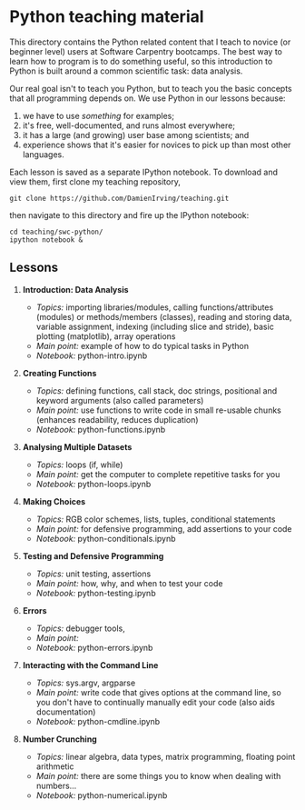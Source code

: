 Python teaching material
========================

This directory contains the Python related content that I teach to novice (or beginner 
level) users at Software Carpentry bootcamps. The best way to learn how to program is to 
do something useful, so this introduction to Python is built around a common scientific 
task: data analysis.

Our real goal isn't to teach you Python, but to teach you the basic concepts that all 
programming depends on. We use Python in our lessons because:

1.  we have to use *something* for examples;
2.  it's free, well-documented, and runs almost everywhere;
3.  it has a large (and growing) user base among scientists; and
4.  experience shows that it's easier for novices to pick up than most other languages.

Each lesson is saved as a separate IPython notebook. To download and view them,
first clone my teaching repository,

    git clone https://github.com/DamienIrving/teaching.git

then navigate to this directory and fire up the IPython notebook:

    cd teaching/swc-python/
    ipython notebook &


Lessons
-------

1. **Introduction: Data Analysis**

   * *Topics:* importing libraries/modules, calling functions/attributes (modules) or 
     methods/members (classes), reading and storing data, variable assignment, indexing 
     (including slice and stride), basic plotting (matplotlib), array operations 
   * *Main point:* example of how to do typical tasks in Python
   * *Notebook:* python-intro.ipynb

2. **Creating Functions**

   * *Topics:* defining functions, call stack, doc strings, positional and keyword arguments 
     (also called parameters)
   * *Main point:* use functions to write code in small re-usable chunks (enhances 
     readability, reduces duplication)
   * *Notebook:* python-functions.ipynb

3. **Analysing Multiple Datasets**

   * *Topics:* loops (if, while)
   * *Main point:* get the computer to complete repetitive tasks for you
   * *Notebook:* python-loops.ipynb

4. **Making Choices**

   * *Topics:* RGB color schemes, lists, tuples, conditional statements
   * *Main point:* for defensive programming, add assertions to your code
   * *Notebook:* python-conditionals.ipynb

5. **Testing and Defensive Programming**

   * *Topics:* unit testing, assertions
   * *Main point:* how, why, and when to test your code
   * *Notebook:* python-testing.ipynb

6. **Errors**
   
   * *Topics:* debugger tools,  
   * *Main point:*
   * *Notebook:* python-errors.ipynb

7. **Interacting with the Command Line**
   
   * *Topics:* sys.argv, argparse
   * *Main point:* write code that gives options at the command line, so you don't have to 
     continually manually edit your code (also aids documentation)
   * *Notebook:* python-cmdline.ipynb

8. **Number Crunching**
   * *Topics:* linear algebra, data types, matrix programming, floating point arithmetic
   * *Main point:* there are some things you to know when dealing with numbers... 
   * *Notebook:* python-numerical.ipynb

